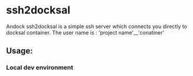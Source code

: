 # ssh2docksal
Andock ssh2docksal is a simple ssh server which connects you directly to docksal container. The user name is : 'project name'__'conatiner'

## Usage:
### Local dev environment